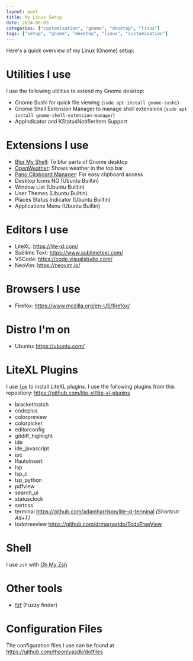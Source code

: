 ```yaml
---
layout: post
title: My Linux Setup
date: 2024-06-03
categories: ["customisation", "gnome", "desktop", "linux"]
tags: ["setup", "gnome", "desktop", "linux", "customisation"]
---
```


Here's a quick overview of my Linux (Gnome) setup:

# Utilities I use
I use the following utilities to extend my Gnome desktop:
- Gnome Sushi for quick file viewing (`sudo apt install gnome-sushi`)
- Gnome Shell Extension Manager to manage shell extensions (`sudo apt install gnome-shell-extension-manager`)
- AppIndicator and KStatusNotifierItem Support

# Extensions I use
- [Blur My Shell](https://extensions.gnome.org/extension/3193/blur-my-shell/): To blur parts of Gnome desktop
- [OpenWeather](https://extensions.gnome.org/extension/750/openweather/): Shows weather in the top bar
- [Pano Clipboard Manager](https://extensions.gnome.org/extension/5278/pano/): For easy clipboard access
- Desktop Icons NG (Ubuntu Builtin)
- Window List (Ubuntu Builtin)
- User Themes (Ubuntu Builtin)
- Places Status Indicator (Ubuntu Builtin)
- Applications Menu (Ubuntu Builtin)

# Editors I use
- LiteXL: <https://lite-xl.com/>
- Sublime Text: <https://www.sublimetext.com/>
- VSCode: <https://code.visualstudio.com/>
- NeoVim: <https://neovim.io/>

# Browsers I use
- Firefox: <https://www.mozilla.org/en-US/firefox/>

# Distro I'm on
- Ubuntu: <https://ubuntu.com/>

# LiteXL Plugins
I use [`lpm`](https://github.com/lite-xl/lite-xl-plugin-manager) to install LiteXL plugins.
I use the following plugins from this repository: <https://github.com/lite-xl/lite-xl-plugins>
- bracketmatch
- codeplus
- colorpreview
- colorpicker
- editorconfig
- gitdiff_highlight
- ide
- ide_javascript
- ipc
- lfautoinsert
- lsp
- lsp_c
- lsp_python
- pdfview
- search_ui
- statusclock
- sortcss
- terminal <https://github.com/adamharrison/lite-xl-terminal> _[Shortcut: Alt+T]_
- todotreeview <https://github.com/drmargarido/TodoTreeView>

# Shell
I use `zsh` with [Oh My Zsh](https://ohmyz.sh/)

# Other tools
- [fzf](https://github.com/junegunn/fzf) (Fuzzy finder)

# Configuration Files
The configuration files I use can be found at <https://github.com/theonlyasdk/dotfiles>